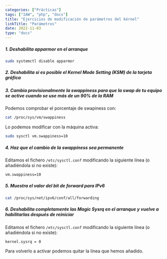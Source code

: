 ```yaml
---
categories: ["Prácticas"]
tags: ["IAW", "php", "docs"]
title: "Ejercicios de modificación de parámetros del kérnel"
linkTitle: "Parámetros"
date: 2022-11-03
type: "docs"
---
```


##### 1. Deshabilita apparmor en el arranque

```bash
sudo systemctl disable apparmor
```

##### 2. Deshabilita si es posible el Kernel Mode Setting (KSM) de la tarjeta gráfica

##### 3. Cambia provisionalmente la swappiness para que la swap de tu equipo se active cuando se use más de un 90% de la RAM

Podemos comprobar el porcentaje de swapiness con:

```bash
cat /proc/sys/vm/swappiness
```

Lo podemos modificar con la máquina activa:

```bash
sudo sysctl vm.swappiness=10
```

##### 4. Haz que el cambio de la swappiness sea permanente

Editamos el fichero `/etc/sysctl.conf` modificando la siguiente línea (o añadiéndola si no existe):

```bash
vm.swappiness=10
```

##### 5. Muestra el valor del bit de forward para IPv6

```bash
cat /proc/sys/net/ipv6/conf/all/forwarding
```

##### 6. Deshabilita completamente las Magic Sysrq en el arranque y vuelve a habilitarlas después de reiniciar

Editamos el fichero `/etc/sysctl.conf` modificando la siguiente línea (o añadiéndola si no existe):

```bash
kernel.sysrq = 0
```

Para volverlo a activar podemos quitar la línea que hemos añadido.
